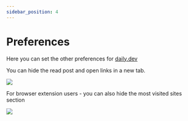 ```yaml
---
sidebar_position: 4
---
```


# Preferences

Here you can set the other preferences for [daily.dev](https://daily.dev)

You can hide the read post and open links in a new tab.

![](https://daily-now-res.cloudinary.com/image/upload/v1636617717/docs/pref1.svg)

For browser extension users - you can also hide the most visited sites section

![](https://daily-now-res.cloudinary.com/image/upload/v1638377389/docs/Screen_Shot_2021-12-01_at_18.49.39.png)

